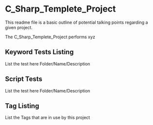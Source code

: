 # C_Sharp_Templete_Project

This readme file is a basic outline of potential talking points regarding a given project.

The C_Sharp_Templete_Project performs xyz

## Keyword Tests Listing

List the test here Folder/Name/Description

## Script Tests

List the test here Folder/Name/Description

## Tag Listing

List the Tags that are in use by this project